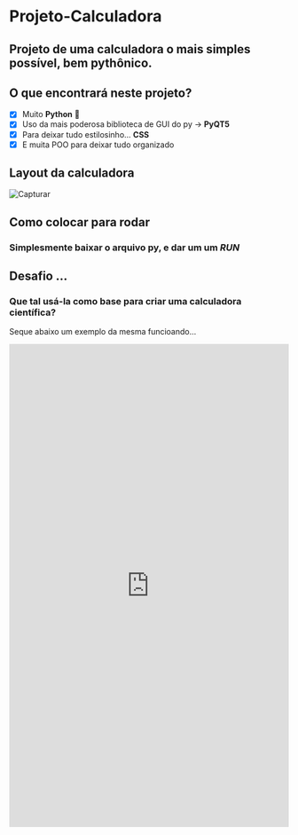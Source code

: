 # Projeto-Calculadora #
## Projeto de uma calculadora o mais simples possível, bem pythônico. ##
## O que encontrará neste projeto? ##
- [x] Muito **Python** 🐍
- [x] Uso da mais poderosa biblioteca de GUI do py -> **PyQT5**
- [x] Para deixar tudo estilosinho... **CSS**
- [x] E muita POO para deixar tudo organizado
## Layout da calculadora ##
![Capturar](https://user-images.githubusercontent.com/79011974/113586383-cfc82200-9603-11eb-9ae3-e42a4f04c982.PNG)
## Como colocar para rodar ##
### Simplesmente baixar o arquivo py, e dar um um *RUN* ###
## Desafio ... ##
### Que tal usá-la como base para criar uma calculadora científica? ###
<p>
  Seque abaixo um exemplo da mesma funcioando...
</p>
<a>
<iframe src="https://www.linkedin.com/embed/feed/update/urn:li:ugcPost:6784223833369980928" height="871" width="504" frameborder="0" allowfullscreen="" title="Publicação incorporada"></iframe>
</a>
